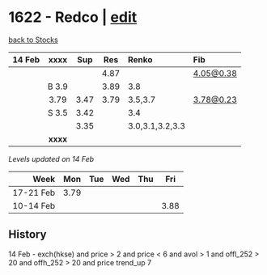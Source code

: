 # 1622 - Redco | [edit](https://github.com/alwinwoo/alwinwoo.github.io/edit/master/stocks/1622.md)
[back to Stocks](https://alwinwoo.github.io/stocks.html)

| 14 Feb  | **xxxx**     | Sup   | Res   | Renko   | Fib
| ---:    | :---:        | :---: | :---: | :---    | :--
|         |              |       | 4.87  |         | 4.05@0.38
|         | B 3.9        |       | 3.89  | 3.8     |
|         | 3.79         | 3.47  | 3.79  | 3.5,3.7 | 3.78@0.23 
|         | S 3.5        | 3.42  |       | 3.4
|         |              | 3.35  |       | 3.0,3.1,3.2,3.3 
|         | **xxxx**     |       |       |

*Levels updated on 14 Feb*

Week      | Mon   | Tue   | Wed   | Thu   | Fri   |
---:      | :---: | :---: | :---: | :---: | :---: |
17-21 Feb | 3.79  | 
10-14 Feb |       |       |       |       | 3.88  |

## History
14 Feb - exch(hkse) and price > 2 and price < 6 and avol > 1 and offl_252 > 20 and offh_252 > 20 and price trend_up 7
